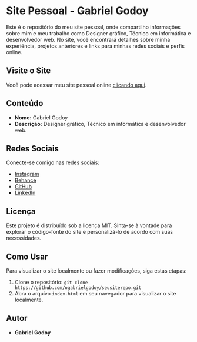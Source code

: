 # Site Pessoal - Gabriel Godoy

Este é o repositório do meu site pessoal, onde compartilho informações sobre mim e meu trabalho como Designer gráfico, Técnico em informática e desenvolvedor web. No site, você encontrará detalhes sobre minha experiência, projetos anteriores e links para minhas redes sociais e perfis online.

## Visite o Site

Você pode acessar meu site pessoal online [clicando aqui](https://ogabrielgodoy.com,br).

## Conteúdo

- **Nome:** Gabriel Godoy
- **Descrição:** Designer gráfico, Técnico em informática e desenvolvedor web.

## Redes Sociais

Conecte-se comigo nas redes sociais:
- [Instagram](https://instagram.com/oogabrielgodoy)
- [Behance](https://behance.net/ogabrielgodoy)
- [GitHub](https://github.com/ogabrielgodoy)
- [LinkedIn](https://www.linkedin.com/in/oogabrielgodoy)

## Licença

Este projeto é distribuído sob a licença MIT. Sinta-se à vontade para explorar o código-fonte do site e personalizá-lo de acordo com suas necessidades.

## Como Usar

Para visualizar o site localmente ou fazer modificações, siga estas etapas:

1. Clone o repositório: `git clone https://github.com/ogabrielgodoy/seusiterepo.git`
2. Abra o arquivo `index.html` em seu navegador para visualizar o site localmente.

## Autor

- **Gabriel Godoy**
